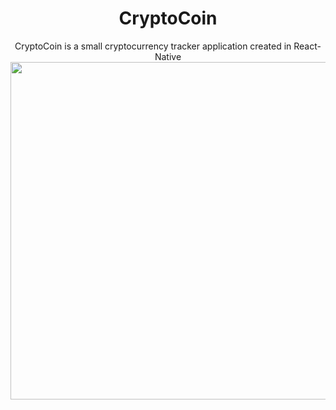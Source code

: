<div align="center">
  <h1>CryptoCoin</h1>
  CryptoCoin is a small cryptocurrency tracker application created in React-Native
</div>
<div align="center">
  <img src="https://live.staticflickr.com/65535/47741156371_fae9163a5b_b.jpg" height="540"/>
</div>